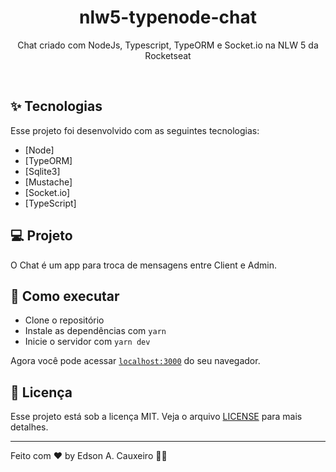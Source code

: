 <h1 align="center">
  nlw5-typenode-chat
</h1>

<p align="center">
  Chat criado com NodeJs, Typescript, TypeORM e Socket.io na NLW 5 da Rocketseat
</p>

<br>

## ✨ Tecnologias

Esse projeto foi desenvolvido com as seguintes tecnologias:

- [Node]
- [TypeORM]
- [Sqlite3]
- [Mustache]
- [Socket.io]
- [TypeScript]

## 💻 Projeto

O Chat é um app para troca de mensagens entre Client e Admin.


## 🚀 Como executar

- Clone o repositório
- Instale as dependências com `yarn`
- Inicie o servidor com `yarn dev`

Agora você pode acessar [`localhost:3000`](http://localhost:3000) do seu navegador.

## 📄 Licença

Esse projeto está sob a licença MIT. Veja o arquivo [LICENSE](LICENSE.md) para mais detalhes.

---

Feito com ♥ by Edson A. Cauxeiro 👋🏻
